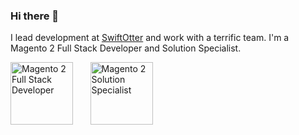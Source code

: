 ### Hi there 👋

I lead development at [SwiftOtter](https://swiftotter.com/) and work with a terrific team. I'm a Magento 2 Full Stack Developer and Solution Specialist.

<img src="https://swiftotter.com/media/wysiwyg/full_stack_m2_developer.png" alt="Magento 2 Full Stack Developer" height="100"/> &nbsp; &nbsp; &nbsp; <img src="https://swiftotter.com/media/wysiwyg/big_solution_specialist_m2.jpg" alt="Magento 2 Solution Specialist" height="100"/>

<!--
**bassplayer7/bassplayer7** is a ✨ _special_ ✨ repository because its `README.md` (this file) appears on your GitHub profile.

Here are some ideas to get you started:

- 🔭 I’m currently working on ...
- 🌱 I’m currently learning ...
- 👯 I’m looking to collaborate on ...
- 🤔 I’m looking for help with ...
- 💬 Ask me about ...
- 📫 How to reach me: ...
- 😄 Pronouns: ...
- ⚡ Fun fact: ...
-->
